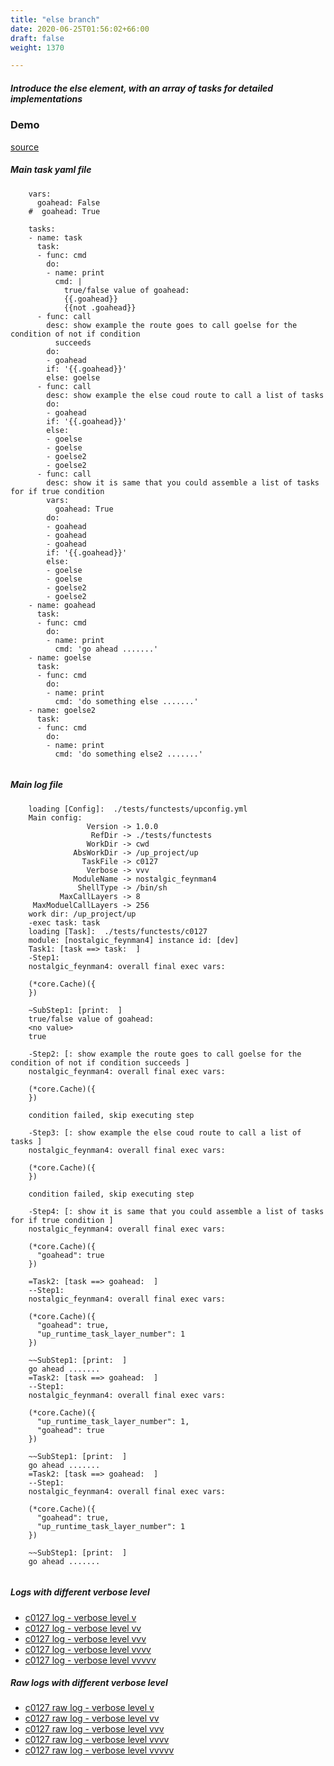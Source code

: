 ```yaml
---
title: "else branch"
date: 2020-06-25T01:56:02+66:00
draft: false
weight: 1370

---
```


##### Introduce the else element, with an array of tasks for detailed implementations


### Demo








[source](https://github.com/upcmd/up/blob/master/tests/functests/c0127.yml)

##### Main task yaml file
```
    vars:
      goahead: False
    #  goahead: True
    
    tasks:
    - name: task
      task:
      - func: cmd
        do:
        - name: print
          cmd: |
            true/false value of goahead:
            {{.goahead}}
            {{not .goahead}}
      - func: call
        desc: show example the route goes to call goelse for the condition of not if condition
          succeeds
        do:
        - goahead
        if: '{{.goahead}}'
        else: goelse
      - func: call
        desc: show example the else coud route to call a list of tasks
        do:
        - goahead
        if: '{{.goahead}}'
        else:
        - goelse
        - goelse
        - goelse2
        - goelse2
      - func: call
        desc: show it is same that you could assemble a list of tasks for if true condition
        vars:
          goahead: True
        do:
        - goahead
        - goahead
        - goahead
        if: '{{.goahead}}'
        else:
        - goelse
        - goelse
        - goelse2
        - goelse2
    - name: goahead
      task:
      - func: cmd
        do:
        - name: print
          cmd: 'go ahead .......'
    - name: goelse
      task:
      - func: cmd
        do:
        - name: print
          cmd: 'do something else .......'
    - name: goelse2
      task:
      - func: cmd
        do:
        - name: print
          cmd: 'do something else2 .......'
    
```
##### Main log file
```
    loading [Config]:  ./tests/functests/upconfig.yml
    Main config:
                 Version -> 1.0.0
                  RefDir -> ./tests/functests
                 WorkDir -> cwd
              AbsWorkDir -> /up_project/up
                TaskFile -> c0127
                 Verbose -> vvv
              ModuleName -> nostalgic_feynman4
               ShellType -> /bin/sh
           MaxCallLayers -> 8
     MaxModuelCallLayers -> 256
    work dir: /up_project/up
    -exec task: task
    loading [Task]:  ./tests/functests/c0127
    module: [nostalgic_feynman4] instance id: [dev]
    Task1: [task ==> task:  ]
    -Step1:
    nostalgic_feynman4: overall final exec vars:
    
    (*core.Cache)({
    })
    
    ~SubStep1: [print:  ]
    true/false value of goahead:
    <no value>
    true
    
    -Step2: [: show example the route goes to call goelse for the condition of not if condition succeeds ]
    nostalgic_feynman4: overall final exec vars:
    
    (*core.Cache)({
    })
    
    condition failed, skip executing step 
    
    -Step3: [: show example the else coud route to call a list of tasks ]
    nostalgic_feynman4: overall final exec vars:
    
    (*core.Cache)({
    })
    
    condition failed, skip executing step 
    
    -Step4: [: show it is same that you could assemble a list of tasks for if true condition ]
    nostalgic_feynman4: overall final exec vars:
    
    (*core.Cache)({
      "goahead": true
    })
    
    =Task2: [task ==> goahead:  ]
    --Step1:
    nostalgic_feynman4: overall final exec vars:
    
    (*core.Cache)({
      "goahead": true,
      "up_runtime_task_layer_number": 1
    })
    
    ~~SubStep1: [print:  ]
    go ahead .......
    =Task2: [task ==> goahead:  ]
    --Step1:
    nostalgic_feynman4: overall final exec vars:
    
    (*core.Cache)({
      "up_runtime_task_layer_number": 1,
      "goahead": true
    })
    
    ~~SubStep1: [print:  ]
    go ahead .......
    =Task2: [task ==> goahead:  ]
    --Step1:
    nostalgic_feynman4: overall final exec vars:
    
    (*core.Cache)({
      "goahead": true,
      "up_runtime_task_layer_number": 1
    })
    
    ~~SubStep1: [print:  ]
    go ahead .......
    
```


##### Logs with different verbose level
* [c0127 log - verbose level v](../../logs/c0127_v)
* [c0127 log - verbose level vv](../../logs/c0127_vv)
* [c0127 log - verbose level vvv](../../logs/c0127_vvvv)
* [c0127 log - verbose level vvvv](../../logs/c0127_vvvv)
* [c0127 log - verbose level vvvvv](../../logs/c0127_vvvvv)

##### Raw logs with different verbose level
* [c0127 raw log - verbose level v](../../reflogs/c0127_v.log)
* [c0127 raw log - verbose level vv](../../reflogs/c0127_vv.log)
* [c0127 raw log - verbose level vvv](../../reflogs/c0127_vvv.log)
* [c0127 raw log - verbose level vvvv](../../reflogs/c0127_vvvv.log)
* [c0127 raw log - verbose level vvvvv](../../reflogs/c0127_vvvvv.log)








